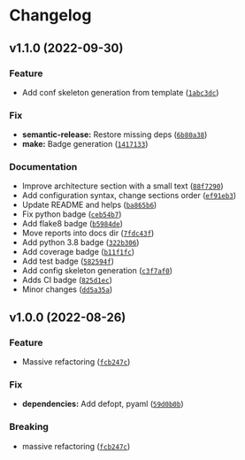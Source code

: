 # Changelog

<!--next-version-placeholder-->

## v1.1.0 (2022-09-30)
### Feature
* Add conf skeleton generation from template ([`1abc3dc`](https://github.com/crs4/flatehr/commit/1abc3dc487717036fbe7748232cfe5a2c6f1a5e6))

### Fix
* **semantic-release:** Restore missing deps ([`6b80a38`](https://github.com/crs4/flatehr/commit/6b80a381fc5b11d1040b50171c54ef62552905fb))
* **make:** Badge generation ([`1417133`](https://github.com/crs4/flatehr/commit/14171336c5690227d3a7def31ffcbd5073b865d9))

### Documentation
* Improve architecture section with a small text ([`88f7290`](https://github.com/crs4/flatehr/commit/88f729023ed70f9076af0060449b5b8d0e9b66df))
* Add configuration syntax, change sections order ([`ef91eb3`](https://github.com/crs4/flatehr/commit/ef91eb3d06ddbd607f9467e531e0049804eb6f4b))
* Update README and helps ([`ba865b6`](https://github.com/crs4/flatehr/commit/ba865b6da849d7df7a5a82044faf7a238c9447a6))
* Fix python badge ([`ceb54b7`](https://github.com/crs4/flatehr/commit/ceb54b763f2b51f32e77d7e44ca17af9932ed563))
* Add flake8 badge ([`b5984de`](https://github.com/crs4/flatehr/commit/b5984def58660c9995d8421aa09d7f7b877f6bb1))
* Move reports into docs dir ([`7fdc43f`](https://github.com/crs4/flatehr/commit/7fdc43f93691e6eecba6a19dac4c5d57b4f6c543))
* Add python 3.8 badge ([`322b306`](https://github.com/crs4/flatehr/commit/322b3065a5d991e0e09373ca0e81b3f23df4d5b3))
* Add coverage badge ([`b11f1fc`](https://github.com/crs4/flatehr/commit/b11f1fcb61244a191ae8357a56e02c31ff27d954))
* Add test badge ([`582594f`](https://github.com/crs4/flatehr/commit/582594f4334e4bb5edf83a2762db6c02f97fdbe0))
* Add config skeleton generation ([`c3f7af0`](https://github.com/crs4/flatehr/commit/c3f7af053deba24c35de7b9001795032ef5c4ade))
* Adds CI badge ([`825d1ec`](https://github.com/crs4/flatehr/commit/825d1ec6a8fb25dbff236c0a0fa3291b2bda575e))
* Minor changes ([`dd5a35a`](https://github.com/crs4/flatehr/commit/dd5a35a1394222d3750dc3ea751d2664972ec706))


## v1.0.0 (2022-08-26)
### Feature
* Massive refactoring ([`fcb247c`](https://github.com/crs4/flatehr/commit/fcb247c608d3f79afd23468ca89fb48d9cc83d64))

### Fix
* **dependencies:** Add defopt, pyaml ([`59d0b0b`](https://github.com/crs4/flatehr/commit/59d0b0b44817e354be11942ddc0ff3ca6d5bbd73))

### Breaking
* massive refactoring ([`fcb247c`](https://github.com/crs4/flatehr/commit/fcb247c608d3f79afd23468ca89fb48d9cc83d64))
